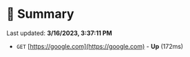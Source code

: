 # 📖 Summary
Last updated: **3/16/2023, 3:37:11 PM**

- `GET` [https://google.com](https://google.com) - **Up** (172ms)
